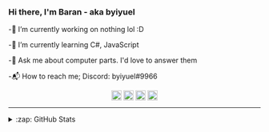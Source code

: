 ### Hi there, I'm Baran - aka byiyuel

-🔭 I’m currently working on nothing lol :D

-🌱 I’m currently learning C#, JavaScript

-💬 Ask me about computer parts. I'd love to answer them

-📬 How to reach me; Discord: byiyuel#9966 

<p align="center">
  <a href="https://instagram.com/byiyuel" title="Instagram" target="_blank"><img align="center" src="https://cdn.jsdelivr.net/npm/simple-icons@3.0.1/icons/instagram.svg" alt="xaron.js" height="20" width="20" /></a>
  <a href="https://discord.gg/CjyFTYWKAf" title="Discord Server" target="_blank"><img align="center" src="https://cdn.jsdelivr.net/npm/simple-icons@3.0.1/icons/discord.svg" alt="discord.gg/zjTVJCR7pm" height="20" width="20" /></a>
    <a href="https://youtube.com/byiyuell" title="YouTube" target="_blank"><img align="center" src="https://cdn.jsdelivr.net/npm/simple-icons@3.0.1/icons/youtube.svg" alt="discord.gg/zjTVJCR7pm" height="20" width="20" /></a>
  <a href="https://dev.to/byiyuel" title="Dev.to" target="_blank"><img align="center" src="https://cdn.jsdelivr.net/npm/simple-icons@3.0.1/icons/dev-dot-to.svg" alt="xaron" height="20" width="20" /></a><br/>
  

---

<details>
  <summary>:zap: GitHub Stats</summary>

![GitHub streak stats](https://github-readme-streak-stats.herokuapp.com/?user=byiyuel)

![GitHub stats](https://github-readme-stats.vercel.app/api?username=byiyuel&theme=cobalt&show_icons=true)
  
[![Readme Card](https://github-readme-stats.vercel.app/api/pin/?username=byiyuela&repo=byiyuel.github.io)](https://github.com/byiyuel/byiyuel.github.io)


  
